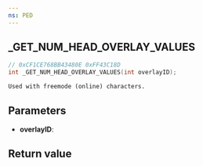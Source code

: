 ```yaml
---
ns: PED
---
```

## _GET_NUM_HEAD_OVERLAY_VALUES

```c
// 0xCF1CE768BB43480E 0xFF43C18D
int _GET_NUM_HEAD_OVERLAY_VALUES(int overlayID);
```

```
Used with freemode (online) characters.  
```

## Parameters
* **overlayID**: 

## Return value

